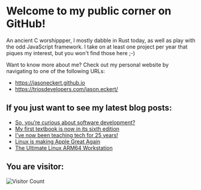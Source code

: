 # Welcome to my public corner on GitHub! 
An ancient C worshippper, I mostly dabble in Rust today, as well as play with the odd JavaScript framework.
I take on at least one project per year that piques my interest, but you won't find those here ;-)

Want to know more about me? Check out my personal website by navigating to one of the following URLs:
- https://jasoneckert.github.io
- https://triosdevelopers.com/jason.eckert/

## If you just want to see my latest blog posts:
<!-- BLOG-POST-LIST:START -->
- [So, you’re curious about software development?](https://jasoneckert.github.io/myblog/interested-in-software-development/)
- [My first textbook is now in its sixth edition](https://jasoneckert.github.io/myblog/linux-sixth-edition/)
- [I&#39;ve now been teaching tech for 25 years!](https://jasoneckert.github.io/myblog/25-years-teaching-tech/)
- [Linux is making Apple Great Again](https://jasoneckert.github.io/myblog/linux-is-making-apple-great-again/)
- [The Ultimate Linux ARM64 Workstation](https://jasoneckert.github.io/myblog/ultimate-linux-arm64-workstation/)
<!-- BLOG-POST-LIST:END -->

<!--
**jasoneckert/jasoneckert** is a ✨ _special_ ✨ repository because its `README.md` (this file) appears on your GitHub profile.

Here are some ideas to get you started:

- 🔭 I’m currently working on ...
- 🌱 I’m currently learning ...
- 👯 I’m looking to collaborate on ...
- 🤔 I’m looking for help with ...
- 💬 Ask me about ...
- 📫 How to reach me: ...
- 😄 Pronouns: ...
- ⚡ Fun fact: ...
-->
## You are visitor: 
![Visitor Count](https://profile-counter.glitch.me/jasoneckert/count.svg)

